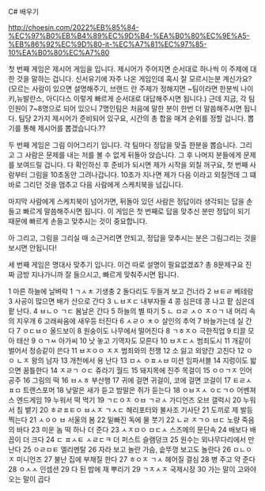 
C# 배우기



http://choesin.com/2022%EB%85%84-%EC%97%B0%EB%B4%89%EC%9D%B4-%EA%B0%80%EC%9E%A5-%EB%86%92%EC%9D%80-it-%EC%A7%81%EC%97%85-10%EA%B0%80%EC%A7%80




첫 번째 게임은 제시어 게임을 입니다. 
제시어가 주어지면 순서대로 하나씩 이 주제에 대한 것을 말하는 겁니다. 
신서유기에 자주 나온 게임인데 혹시 잘 모르시는분 계신가요?
(모르는 사람이 있으면 설명해주기, 
브랜드 란 주제가 정해지면 ~팀이라면 한분씩 나이키,뉴발란스, 아디다스 이렇게 빠르게 순서대로 대답해주시면 됩니다.)
근데 지금, 각 팀 인원이 7~8명으로 되어 있으니 7명인팀은 처음에 말한 분이 한번 더 말씀해주시면 됩니다.
팀당 2가지 제시어가 준비되어 있구요, 
시간의 총 합을 매겨 순위를 정할 겁니다. 
뽑기를 통해 제시어를 뽑겠습니다.??


두 번째 게임은 그림 이어그리기 입니다.
각 팀마다 정답을 맞출 한분을 뽑습니다. 그리고 그 사람은 문제를 내는 저를 볼 수 없게 뒤돌아 앉습니다.
그 후 나머지 분들에게 문제를 보여드릴 겁니다.
다 확인하신 후 준비가 되시면 제가 시작을 외칠 꺼구요,
첫 번째 사람부터 그림을 10초동안 그려나갑니다. 10초가 지나면 제가 다음 이라고 외칠껀데 그 떄 바로 그리던 것을 멈추고 다음 사람에게 스케치북을 넘깁니다.

마지막 사람에게 스케치북이 넘어가면, 뒤돌아 있던 사람은 정답이라 생각되는 답을 손들고 빠르게 말씀해주시면 됩니다.
이 게임은 첫 번째로 답을 맞추신 분만 정답이 되기 때문에 빠르게 손들고 맞추시는 것이 중요합니다.

아 그리고, 그림을 그리실 때 소근거리면 안되고, 정답을 맞추시는 분은 그림그리는 것을 보시면 안됩니다!


세 번째 게임은 명대사 맞추기 입니다.
이건 따로 설명이 필요없겠죠?
총 8문제구요 진짜 금방 지나가니까 잘 들으시고, 빠르게 맞춰주시면 됩니다.

1
마른 하늘에 날벼락
1
ㄱㅅㅊ
기생충
2
돌다리도 두들겨 보고 건너라
2
ㅂㅌㄹ
베테랑
3
사공이 많으면 배가 산으로 간다
3
ㄴㅂㅈㄷ
내부자들
4
콩 심은데 콩 나고 팥 심은데 팥 난다.
4
ㅂㄴㅇ ㄱㄷ
봄날은 간다
5
하늘의 별 따기
5
ㄴ ㅁㄹ ㅅㅇ ㅈㅇㄱ
내 머리 속의 지우개
6
고래싸움에 새우등 터진다
6
ㅅㄹㅇ ㅊㅇ
살인의 추억
7
바늘가는데 실 간다
7
ㅇㄷㅂㅇ
올드보이
8
원숭이도 나무에서 떨어진다
8
ㄱㅎㅈㅇ
극한직업
9
티끌 모아 태산
9
ㅇㄱㅆ
아가씨
10
낫 놓고 기역자도 모른다
10
ㅂㅈㄷㅅ
범죄도시
11
개같이 벌어서 정승같이 쓴다
11
ㅂㅈㅇㅇ ㅈㅈ
범죄와의 전쟁
12
소 잃고 외양간 고친다
12
ㅇㅇ ㄴㅈ
왕의 남자
13
개천에서 용 난다
13
ㅁㅅ ㅇㅍㅅㅂ
미션 임파서블
14
지렁이도 밟으면 꿈틀한다
14
ㅈㄹㄱ ㅇㄷ
쥬라기 월드
15
돼지목에 진주 목걸이
15
ㅇㅇㄱㅈ
인어공주
16
그림의 떡
16
ㅂㅅㅎ
부산행
17
귀에 걸면 귀걸이, 코에 걸면 코걸이
17
ㅌㄹㅅㅍㅁ
트랜스포머
18
낮말은 새가 듣고 밤말은 쥐가 듣는다
18
ㅇㅂㅈㅅ ㅇㄷㄱㅇ
어벤져스 엔드게임
19
누워서 떡 먹기
19
ㄱㄷㅇㅈ ㅇㅂ ㄱㄹㅅ
가디언즈 오브 갤럭시
20
누워서 침 뱉기
20
ㅎㄹㅍㅌㅇ ㅂㅅㅈ ㄱㅅㄷ
해리포터와 불사조 기사단
21
도끼로 제 발등 찍는다
21
ㅅㅇㅇ ㅂ
서울의 봄
22
밑빠진 독에 물 붓기
22
ㄴㄹ ㅈㄱㅇ ㅂㄷ
노량 죽음의 바다
23
미운 놈 떡 하나 더 준다
23
ㅅㅈㅁㅇ ㅁㄷㅅ
스즈메의 문단속
24
배보다 배꼽이 더 크다
24
ㄷ ㅍㅅㅌ ㅅㄹㄷㅋ
더 퍼스트 슬램덩크
25
원수는 외나무다리에서 만난다
25
ㅇㄹㅁㅌ
엘리멘탈
26
자라 보고 놀란 가슴, 솥뚜껑 보고도 놀란다
26
ㅁㄴㅇㅈ
미니언즈
27
불난 집에 부채질 한다
27
ㅎㅇㅈ ㄱㅅ
헤어질 결심
28
병 주고 약 준다
28
ㅇㅅㅅ
인셉션
29
다 된 밥에 재 뿌리기
29
ㄱㅈㅅㅈ
국제시장
30
가는 말이 고와야 오는 말이 곱다



